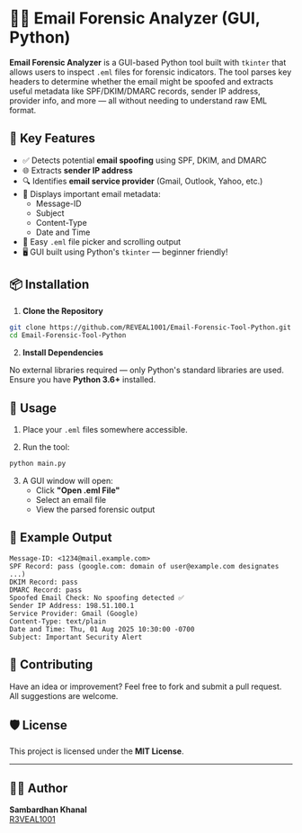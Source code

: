 # 🕵️‍♂️ Email Forensic Analyzer (GUI, Python)

**Email Forensic Analyzer** is a GUI-based Python tool built with `tkinter` that allows users to inspect `.eml` files for forensic indicators. The tool parses key headers to determine whether the email might be spoofed and extracts useful metadata like SPF/DKIM/DMARC records, sender IP address, provider info, and more — all without needing to understand raw EML format.

## 🧠 Key Features

- ✅ Detects potential **email spoofing** using SPF, DKIM, and DMARC
- 🌐 Extracts **sender IP address**
- 🔍 Identifies **email service provider** (Gmail, Outlook, Yahoo, etc.)
- 🧾 Displays important email metadata:
  - Message-ID
  - Subject
  - Content-Type
  - Date and Time
- 📂 Easy `.eml` file picker and scrolling output
- 🖥️ GUI built using Python's `tkinter` — beginner friendly!

## 📦 Installation

1. **Clone the Repository**

```bash
git clone https://github.com/REVEAL1001/Email-Forensic-Tool-Python.git
cd Email-Forensic-Tool-Python
```

2. **Install Dependencies**

No external libraries required — only Python's standard libraries are used.  
Ensure you have **Python 3.6+** installed.

## 🚀 Usage

1. Place your `.eml` files somewhere accessible.

2. Run the tool:

```bash
python main.py
```

3. A GUI window will open:
   - Click **"Open .eml File"**
   - Select an email file
   - View the parsed forensic output

## 🧪 Example Output

```
Message-ID: <1234@mail.example.com>
SPF Record: pass (google.com: domain of user@example.com designates ...)
DKIM Record: pass
DMARC Record: pass
Spoofed Email Check: No spoofing detected ✅
Sender IP Address: 198.51.100.1
Service Provider: Gmail (Google)
Content-Type: text/plain
Date and Time: Thu, 01 Aug 2025 10:30:00 -0700
Subject: Important Security Alert
```

## 🤝 Contributing

Have an idea or improvement? Feel free to fork and submit a pull request.  
All suggestions are welcome.

## 🛡️ License

This project is licensed under the **MIT License**.

---

## 👨‍💻 Author
**Sambardhan Khanal**  
[R3VEAL1001](https://github.com/REVEAL1001)
